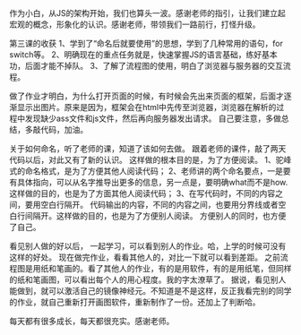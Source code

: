 作为小白，从JS的架构开始，我们也算头一波。感谢老师的指引，让我们建立起宏观的概念，形象化的认识。感谢老师，带领我们一路前行，打怪升级。

第三课的收获
1、学到了“命名后就要使用”的思想，学到了几种常用的语句，for switch等。
2、明确现在的重点任务就是，快速掌握JS的语言基础，练好基本功，后面才能不掉队。
3、了解了流程图的使用，明白了浏览器与服务器的交互流程。

做了作业才明白，为什么打开页面的时候，有时候会先出来页面的框架，后面才逐渐显示出图片。原来是因为，框架会在html中先传至浏览器，浏览器在解析的过程中发现缺少ass文件和js文件，然后再向服务器发出请求。
自己要注意，多做总结，多敲代码，加油。

关于如何命名，听了老师的课，知道了该如何去做。
跟着老师的课件，敲了两天代码以后，对此又有了新的认识。
这样做的根本目的是，为了方便阅读。
1、驼峰式的命名格式，是为了方便其他人阅读代码；
2、老师讲的两个命名要点，一是要有具体指向，可以从名字推导出更多的信息，另一点是，要明确what而不是how.这样做的目的，也是为了方面其他人阅读代码；
3、在写代码时，不同的内容之间，要用空白行隔开。
代码输出的内容，不同的内容之间，也要用分界线或者空白行间隔开。这样做的目的，也是为了方便别人阅读。
方便别人的同时，也方便了自己。

看见别人做的好以后，
一起学习，可以看到别人的作业。哈，上学的时候可没有这样的好处。
现在做完作业，看看其他人的，对比一下就可以看到差距。
之前流程图是用纸和笔画的。看了其他人的作业，有的是用软件，有的是用纸笔，但同样的纸和笔画图，可以看出每个人的用心程度。我的字太潦草了。
据说，看见别人能做到，就可以激活自己的镜像神经元。不知道是不是这样，反正我看完别的同学的作业，就自己重新打开画图软件，重新制作了一份。还加上了判断哈。

每天都有很多成长，每天都很充实。感谢老师。






